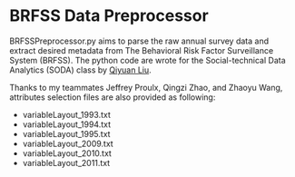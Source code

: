 BRFSS Data Preprocessor
===========

BRFSSPreprocessor.py aims to parse the raw annual survey data and extract desired metadata from The Behavioral Risk Factor Surveillance System (BRFSS). 
The python code are wrote for the Social-technical Data Analytics (SODA) class by <a href="http://liuqiyuan.com">Qiyuan Liu</a>. 
<p>
Thanks to my teammates Jeffrey Proulx, Qingzi Zhao, and Zhaoyu Wang, attributes selection files are also provided as following:
</p>
<ul>
<li>variableLayout_1993.txt</li>
<li>variableLayout_1994.txt</li>
<li>variableLayout_1995.txt</li>
<li>variableLayout_2009.txt</li>
<li>variableLayout_2010.txt</li>
<li>variableLayout_2011.txt</li>
</ul>
